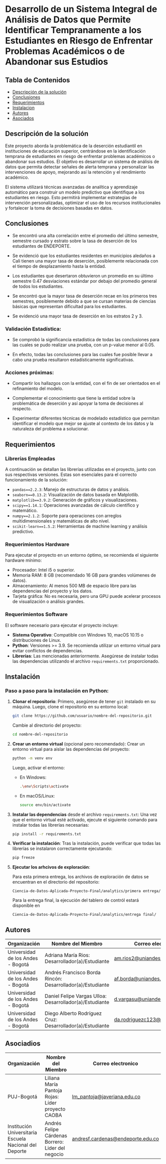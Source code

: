 # Desarrollo de un Sistema Integral de Análisis de Datos que Permite Identificar Tempranamente a los Estudiantes en Riesgo de Enfrentar Problemas Académicos o de Abandonar sus Estudios


## Tabla de Contenidos
* [Descripción de la solución](#descripción-de-la-solución)
* [Conclusiones](#descripción-de-la-solución)
* [Requerimientos](#requerimientos)
* [Instalacion](#instalación)
* [Autores](#autores)
* [Asociados](#autores)

## Descripción de la solución

Este proyecto aborda la problemática de la deserción estudiantil en instituciones de educación superior, centrándose en la identificación temprana de estudiantes en riesgo de enfrentar problemas académicos o abandonar sus estudios. El objetivo es desarrollar un sistema de análisis de datos que permita detectar señales de alerta temprana y personalizar las intervenciones de apoyo, mejorando así la retención y el rendimiento académico.

El sistema utilizará técnicas avanzadas de analítica y aprendizaje automático para construir un modelo predictivo que identifique a los estudiantes en riesgo. Esto permitirá implementar estrategias de intervención personalizadas, optimizar el uso de los recursos institucionales y fortalecer la toma de decisiones basadas en datos.

## Conclusiones
 

* Se encontró una alta correlación entre el promedio del último semestre, semestre cursado y estrato sobre la tasa de deserción de los estudiantes de ENDEPORTE.​

* Se evidenció que los estudiantes residentes en municipios aledaños a Cali tienen una mayor tasa de deserción, posiblemente relacionada con el tiempo de desplazamiento hasta la entidad.​

* Los estudiantes que desertaron obtuvieron un promedio en su último semestre 0.47 desviaciones estándar por debajo del promedio general de todos los estudiantes.​

* Se encontró que la mayor tasa de deserción recae en los primeros tres semestres, posiblemente debido a que se cursan materias de ciencias básicas que representan dificultad para los estudiantes.​

* Se evidenció una mayor tasa de deserción en los estratos 2 y 3.​

 

### Validación Estadística: 

* Se comprobó la significancia estadística de todas las conclusiones para las cuales se pudo realizar una prueba, con un p-value menor al 0.05.​ 

* En efecto, todas las conclusiones para las cuales fue posible llevar a cabo una prueba resultaron estadísticamente significativas. 

 

### Acciones próximas: 

* Compartir los hallazgos con la entidad, con el fin de ser orientados en el refinamiento del modelo. 

* Complementar el conocimiento que tiene la entidad sobre la problemática de deserción y así apoyar la toma de decisiones al respecto.​ 

* Experimentar diferentes técnicas de modelado estadístico que permitan identificar el modelo que mejor se ajuste al contexto de los datos y la naturaleza del problema a solucionar. 

## Requerimientos

### Librerías Empleadas
A continuación se detallan las librerías utilizadas en el proyecto, junto con sus respectivas versiones. Estas son esenciales para el correcto funcionamiento de la solución:

- `pandas==2.2.3`: Manejo de estructuras de datos y análisis.
- `seaborn==0.13.2`: Visualización de datos basada en Matplotlib.
- `matplotlib==3.9.2`: Generación de gráficos y visualizaciones.
- `scipy==1.14.1`: Operaciones avanzadas de cálculo científico y matemático.
- `numpy==2.1.2`: Soporte para operaciones con arreglos multidimensionales y matemáticas de alto nivel.
- `scikit-learn==1.5.2`: Herramientas de machine learning y análisis predictivo.

### Requerimientos Hardware
Para ejecutar el proyecto en un entorno óptimo, se recomienda el siguiente hardware mínimo:

- Procesador: Intel i5 o superior.
- Memoria RAM: 8 GB (recomendado 16 GB para grandes volúmenes de datos).
- Almacenamiento: Al menos 500 MB de espacio libre para las dependencias del proyecto y los datos.
- Tarjeta gráfica: No es necesaria, pero una GPU puede acelerar procesos de visualización o análisis grandes.

### Requerimientos Software
El software necesario para ejecutar el proyecto incluye:

- **Sistema Operativo**: Compatible con Windows 10, macOS 10.15 o distribuciones de Linux.
- **Python**: Versiones >= 3.9. Se recomienda utilizar un entorno virtual para evitar conflictos de dependencias.
- **Librerías**: Las mencionadas anteriormente. Asegúrese de instalar todas las dependencias utilizando el archivo `requirements.txt` proporcionado.

## Instalación

### Paso a paso para la instalación en Python:

1. **Clonar el repositorio**:
   Primero, asegúrese de tener `git` instalado en su máquina. Luego, clone el repositorio en su entorno local:
   ```bash
   git clone https://github.com/usuario/nombre-del-repositorio.git
   ```
   Cambie al directorio del proyecto:
   ```bash
   cd nombre-del-repositorio
   ```

2. **Crear un entorno virtual** (opcional pero recomendado):
   Crear un entorno virtual para aislar las dependencias del proyecto:
   ```bash
   python -m venv env
   ```
   Luego, activar el entorno:
   - En Windows:
     ```bash
     .\env\Scripts\activate
     ```
   - En macOS/Linux:
     ```bash
     source env/bin/activate
     ```

3. **Instalar las dependencias** desde el archivo `requirements.txt`:
   Una vez que el entorno virtual esté activado, ejecute el siguiente comando para instalar todas las librerías necesarias:
   ```bash
   pip install -r requirements.txt
   ```

4. **Verificar la instalación**:
   Tras la instalación, puede verificar que todas las librerías se instalaron correctamente ejecutando:
   ```bash
   pip freeze
   ```

4. **Ejecutar los arhcivos de exploración**:

   Para esta primera entrega, los archivos de exploración de datos se encuentran en el directorio del repositorio:

       Ciencia-de-Datos-Aplicada-Proyecto-Final/analytics/primera entrega/

   Para la entrega final, la ejecución del tablero de contról estará disponible en

       Ciencia-de-Datos-Aplicada-Proyecto-Final/analytics/entrega final/


## Autores

| Organización   | Nombre del Miembro | Correo electronico | 
|----------|-------------|-------------|
| Universidad de los Andes - Bogotá |  Adriana María Rios: Desarrollador(a)/Estudiante  | am.rios2@uniandes.edu.co |
| Universidad de los Andes - Bogotá |  Andrés Francisco Borda Rincón: Desarrollador(a)/Estudiante  | af.borda@uniandes.edu.co |
| Universidad de los Andes - Bogotá  |  Daniel Felipe Vargas Ulloa: Desarrollador(a)/Estudiante  | d.vargasu@uniandes.edu.co |
| Universidad de los Andes - Bogotá  |  Diego Alberto Rodríguez Cruz: Desarrollador(a)/Estudiante  | da.rodriguezc123@uniandes.edu.co |

## Asociadios

| Organización   | Nombre del Miembro | Correo electronico | 
|----------|-------------|-------------|
| PUJ-Bogotá |  Liliana María Pantoja Rojas: Líder proyecto CAOBA | lm_pantoja@javeriana.edu.co |
| Institución Universitaria Escuela Nacional del Deporte |  Andrés Felipe Cárdenas Borrero: Lider del negocio  | andresf.cardenas@endeporte.edu.co |
